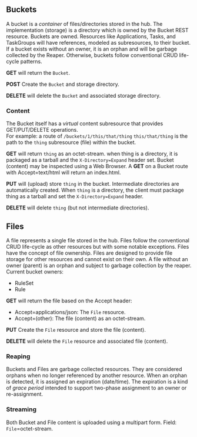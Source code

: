 ## Buckets ##
A bucket is a _container_ of files/directories stored in the hub.  The implementation (storage) is a directory which is owned by the Bucket REST resource.  Buckets are owned. Resources like Applications, Tasks, and TaskGroups will have references, modeled as subresources, to their bucket. If a bucket exists without an owner, it is an orphan and will be garbage collected by the Reaper. Otherwise, buckets follow conventional CRUD life-cycle patterns.

**GET** will return the `Bucket`.

**POST** Create the `Bucket` and storage directory.

**DELETE** will delete the `Bucket` and associated storage directory.


### Content ###
The Bucket itself has a _virtual_ content subresource that provides GET/PUT/DELETE operations.  
For example: a route of `/buckets/1/this/that/thing`  `this/that/thing` is the path to the `thing` subresource (file) 
within the bucket.

**GET** will return `thing` as an octet-stream. when thing is a directory, it is packaged as a tarball and
the `X-Directory=Expand` header set. Bucket (content) may be inspected using a Web Browser. A **GET** on 
a Bucket route with Accept=text/html will return an index.html.

**PUT** will (upload) store `thing` in the bucket. Intermediate directories are automatically created. When 
`thing` is a directory, the client must package thing as a tarball and set the `X-Directory=Expand` header.

**DELETE** will delete `thing` (but not intermediate directories).

## Files ##

A file represents a single file stored in the hub. Files follow the conventional CRUD life-cycle as other resources but with
some notable exceptions. Files have the concept of file ownership.  Files are designed to provide file storage for other resources and cannot
exist on their own.  A file without an owner (parent) is an orphan and subject to garbage collection by the reaper.
Current bucket owners:
- RuleSet
- Rule

**GET** will return the file based on the Accept header:
- Accept=applications/json: The `File` resource.
- Accept=(other): The file (content) as an octet-stream.

**PUT** Create the `File` resource and store the file (content).

**DELETE** will delete the `File` resource and associated file (content).

### Reaping ###
Buckets and Files are garbage collected resources.
They are considered orphans when no longer referenced by another resource. When an orphan is
detected, it is assigned an expiration (date/time). The expiration is a kind of _grace period_
intended to support two-phase assignment to an owner or re-assignment.

### Streaming ###

Both Bucket and File content is uploaded using a multipart form.  Field: `File`=octet-stream.
